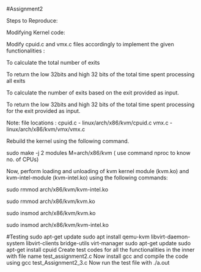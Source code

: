 #Assignment2

Steps to Reproduce:

Modifying Kernel code:

Modify cpuid.c and vmx.c files accordingly to implement the given functionalities :

  To calculate the total number of exits
  
  To return the low 32bits and high 32 bits of the total time spent
    processing all exits
    
  To calculate the number of exits based on the exit provided as
    input.
    
  To return the low 32bits and high 32 bits of the total time spent
    processing for the exit provided as input.
    
Note: file locations : cpuid.c - linux/arch/x86/kvm/cpuid.c
vmx.c - linux/arch/x86/kvm/vmx/vmx.c

Rebuild the kernel using the following command.

  sudo make -j 2 modules M=arch/x86/kvm ( use command nproc
to know no. of CPUs)

Now, perform loading and unloading of kvm kernel module (kvm.ko)
and kvm-intel-module (kvm-intel.ko) using the following commands:

  sudo rmmod arch/x86/kvm/kvm-intel.ko
  
  sudo rmmod arch/x86/kvm/kvm.ko
  
  sudo insmod arch/x86/kvm/kvm.ko
  
  sudo insmod arch/x86/kvm/kvm-intel.ko
  
  
#Testing 
sudo apt-get update
sudo apt install qemu-kvm libvirt-daemon-system libvirt-clients bridge-utils virt-manager
sudo apt-get update
sudo apt-get install cpuid
Create test codes for all the functionalities in the inner with file name test_assignment2.c
Now install gcc and compile the code using gcc
test_Assignment2_3.c
Now run the test file with ./a.out

